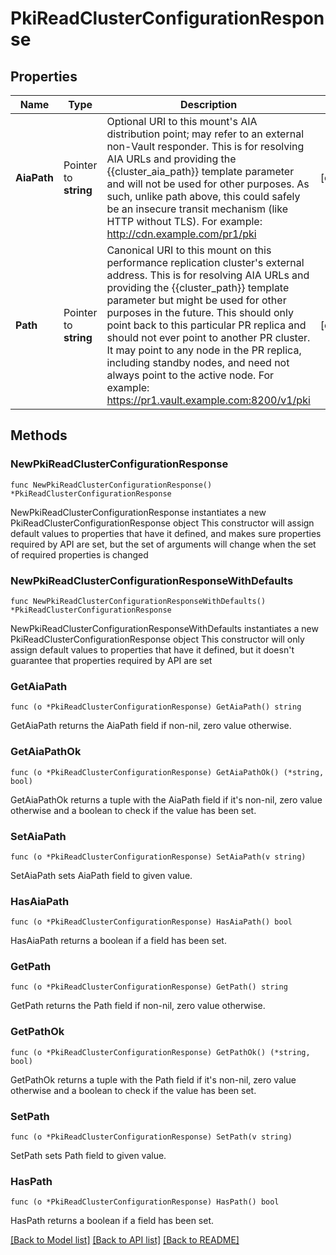 # PkiReadClusterConfigurationResponse


## Properties

Name | Type | Description | Notes
------------ | ------------- | ------------- | -------------
**AiaPath** | Pointer to **string** | Optional URI to this mount&#x27;s AIA distribution point; may refer to an external non-Vault responder. This is for resolving AIA URLs and providing the {{cluster_aia_path}} template parameter and will not be used for other purposes. As such, unlike path above, this could safely be an insecure transit mechanism (like HTTP without TLS). For example: http://cdn.example.com/pr1/pki | [optional] 
**Path** | Pointer to **string** | Canonical URI to this mount on this performance replication cluster&#x27;s external address. This is for resolving AIA URLs and providing the {{cluster_path}} template parameter but might be used for other purposes in the future. This should only point back to this particular PR replica and should not ever point to another PR cluster. It may point to any node in the PR replica, including standby nodes, and need not always point to the active node. For example: https://pr1.vault.example.com:8200/v1/pki | [optional] 



## Methods


### NewPkiReadClusterConfigurationResponse

`func NewPkiReadClusterConfigurationResponse() *PkiReadClusterConfigurationResponse`

NewPkiReadClusterConfigurationResponse instantiates a new PkiReadClusterConfigurationResponse object
This constructor will assign default values to properties that have it defined,
and makes sure properties required by API are set, but the set of arguments
will change when the set of required properties is changed

### NewPkiReadClusterConfigurationResponseWithDefaults

`func NewPkiReadClusterConfigurationResponseWithDefaults() *PkiReadClusterConfigurationResponse`

NewPkiReadClusterConfigurationResponseWithDefaults instantiates a new PkiReadClusterConfigurationResponse object
This constructor will only assign default values to properties that have it defined,
but it doesn't guarantee that properties required by API are set


### GetAiaPath

`func (o *PkiReadClusterConfigurationResponse) GetAiaPath() string`

GetAiaPath returns the AiaPath field if non-nil, zero value otherwise.

### GetAiaPathOk

`func (o *PkiReadClusterConfigurationResponse) GetAiaPathOk() (*string, bool)`

GetAiaPathOk returns a tuple with the AiaPath field if it's non-nil, zero value otherwise
and a boolean to check if the value has been set.

### SetAiaPath

`func (o *PkiReadClusterConfigurationResponse) SetAiaPath(v string)`

SetAiaPath sets AiaPath field to given value.


### HasAiaPath

`func (o *PkiReadClusterConfigurationResponse) HasAiaPath() bool`

HasAiaPath returns a boolean if a field has been set.




### GetPath

`func (o *PkiReadClusterConfigurationResponse) GetPath() string`

GetPath returns the Path field if non-nil, zero value otherwise.

### GetPathOk

`func (o *PkiReadClusterConfigurationResponse) GetPathOk() (*string, bool)`

GetPathOk returns a tuple with the Path field if it's non-nil, zero value otherwise
and a boolean to check if the value has been set.

### SetPath

`func (o *PkiReadClusterConfigurationResponse) SetPath(v string)`

SetPath sets Path field to given value.


### HasPath

`func (o *PkiReadClusterConfigurationResponse) HasPath() bool`

HasPath returns a boolean if a field has been set.









[[Back to Model list]](../README.md#documentation-for-models) [[Back to API list]](../README.md#documentation-for-api-endpoints) [[Back to README]](../README.md)


